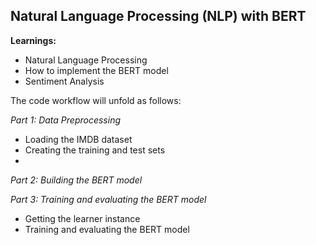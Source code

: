 ## Natural Language Processing (NLP) with BERT

**Learnings:**

- Natural Language Processing
- How to implement the BERT model
- Sentiment Analysis

The code workflow will unfold as follows:

*Part 1: Data Preprocessing*
- Loading the IMDB dataset
- Creating the training and test sets
- 
*Part 2: Building the BERT model*

*Part 3: Training and evaluating the BERT model*
- Getting the learner instance
- Training and evaluating the BERT model

